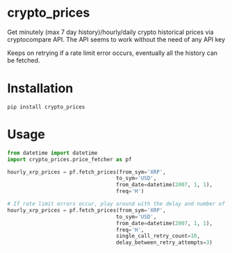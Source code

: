 # crypto_prices

Get minutely (max 7 day history)/hourly/daily crypto historical prices via cryptocompare API. The API seems to work without the need of any API key

Keeps on retrying if a rate limit error occurs, eventually all the history can be fetched.

# Installation
```
pip install crypto_prices
 ```

# Usage
 
 ```Python
from datetime import datetime
import crypto_prices.price_fetcher as pf

hourly_xrp_prices = pf.fetch_prices(from_sym='XRP', 
                                    to_sym='USD',
                                    from_date=datetime(2007, 1, 1),
                                    freq='H')

# If rate limit errors occur, play around with the delay and number of retry attempts
hourly_xrp_prices = pf.fetch_prices(from_sym='XRP', 
                                    to_sym='USD',
                                    from_date=datetime(2007, 1, 1),
                                    freq='H',
                                    single_call_retry_count=10,
                                    delay_between_retry_attempts=3)
```

